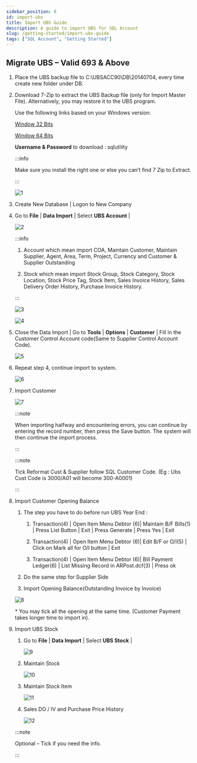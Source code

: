 ```yaml
---
sidebar_position: 8
id: import-ubs
title: Import UBS Guide
description: A guide to import UBS for SQL Account
slug: /getting-started/import-ubs-guide
tags: ["SQL Account", "Getting Started"]
---
```


## Migrate UBS – Valid 693 & Above

1. Place the UBS backup file to C:\UBSACC90\DB\20140704, every time create new folder under DB.

2. Download 7-Zip to extract the UBS Backup file (only for Import Master File). Alternatively, you may restore it to the UBS program.

   Use the following links based on your Windows version:

   [Window 32 Bits](http://www.sql.com.my/utility/7-zip.msi)

   [Window 64 Bits](http://www.sql.com.my/utility/7-zip-x64.msi)

   **Username & Password** to download : sqlutility

   :::info

   Make sure you install the right one or else you can’t find 7 Zip to Extract.

   :::

   ![1](../../static/img/getting-started/import-ubs/1.png)

3. Create New Database | Logon to New Company

4. Go to **File** | **Data Import** | Select **UBS Account** |

   ![2](../../static/img/getting-started/import-ubs/2.png)

   :::info

   1. Account which mean import COA, Maintain Customer, Maintain Supplier, Agent, Area, Term, Project, Currency and Customer & Supplier Outstanding

   2. Stock which mean import Stock Group, Stock Category, Stock Location, Stock Price Tag, Stock Item, Sales Invoice History, Sales Delivery Order History, Purchase Invoice History.

   :::

   ![3](../../static/img/getting-started/import-ubs/3.png)

   ![4](../../static/img/getting-started/import-ubs/4.png)

5. Close the Data Import | Go to **Tools** | **Options** | **Customer** | Fill in the Customer Control Account code(Same to Supplier Control Account Code).

   ![5](../../static/img/getting-started/import-ubs/5.png)

6. Repeat step 4, continue import to system.

   ![6](../../static/img/getting-started/import-ubs/6.png)

7. Import Customer

   ![7](../../static/img/getting-started/import-ubs/7.png)

   :::note

   When importing halfway and encountering errors, you can continue by entering the record number, then press the Save button. The system will then continue the import process.

   :::

   :::note

   Tick Reformat Cust & Supplier follow SQL Customer Code. (Eg : Ubs Cust Code is 3000/A01 will become 300-A0001)

   :::

8. Import Customer Opening Balance

   1. The step you have to do before run UBS Year End :

      1. Transaction(4) | Open Item Menu Debtor (6)| Maintain B/F Bills(1) | Press List Button | Exit | Press Generate | Press Yes | Exit

      2. Transaction(4) | Open Item Menu Debtor (6)| Edit B/F or O/I(5) | Click on Mark all for O/I button | Exit

      3. Transaction(4) | Open Item Menu Debtor (6)| Bill Payment Ledger(6) | List Missing Record in ARPost.dcf(3) | Press ok

   2. Do the same step for Supplier Side

   3. Import Opening Balance(Outstanding Invoice by Invoice)

   ![8](../../static/img/getting-started/import-ubs/8.png)

   \* You may tick all the opening at the same time. (Customer Payment takes longer time to import in).

9. Import UBS Stock

   1. Go to **File** | **Data Import** | Select **UBS Stock** |

      ![9](../../static/img/getting-started/import-ubs/9.png)

   2. Maintain Stock

      ![10](../../static/img/getting-started/import-ubs/10.png)

   3. Maintain Stock Item

      ![11](../../static/img/getting-started/import-ubs/11.png)

   4. Sales DO / IV and Purchase Price History

      ![12](../../static/img/getting-started/import-ubs/12.png)

   :::note

   Optional – Tick if you need the info.

   :::

